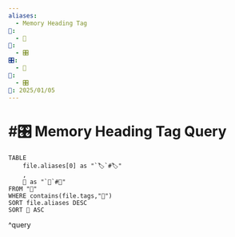 ```yaml
---
aliases:
  - Memory Heading Tag
📁:
  - 🔢
🔢:
  - 🎛️
🎛️:
  - 🧠
🔀:
  - 🎛️
📅: 2025/01/05
---
```

# #🎛️ Memory Heading Tag Query

```dataview
TABLE
	file.aliases[0] as "`🏷️`#🏷️"
	,
	📁 as "`📁`#📁"
FROM "📁"
WHERE contains(file.tags,"🧠")
SORT file.aliases DESC
SORT 📁 ASC
```

^query